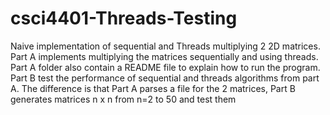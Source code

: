 # csci4401-Threads-Testing
Naive implementation of sequential and Threads multiplying 2 2D matrices. 
Part A implements multiplying the matrices sequentially and using threads.
Part A folder also contain a README file to explain how to run the program.
Part B test the performance of sequential and threads algorithms from part A.
The difference is that Part A parses a file for the 2 matrices,
Part B generates matrices n x n from n=2 to 50 and test them
